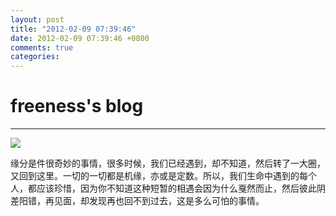 ```yaml
---
layout: post
title: "2012-02-09 07:39:46"
date: 2012-02-09 07:39:46 +0800
comments: true
categories: 
---
```


# freeness's blog

----------

![](http://okqmqrbgo.bkt.clouddn.com/201202090739461.jpg)

>
缘分是件很奇妙的事情，很多时候，我们已经遇到，却不知道，然后转了一大圈，又回到这里。一切的一切都是机缘，亦或是定数。所以，我们生命中遇到的每个人，都应该珍惜，因为你不知道这种短暂的相遇会因为什么戛然而止，然后彼此阴差阳错，再见面，却发现再也回不到过去，这是多么可怕的事情。